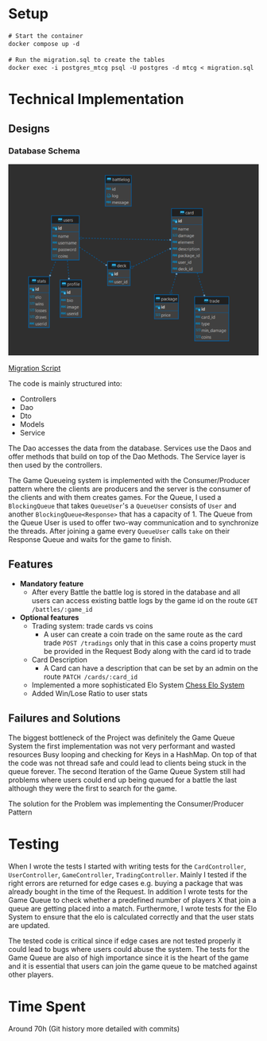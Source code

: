 # Setup
```
# Start the container
docker compose up -d
	
# Run the migration.sql to create the tables
docker exec -i postgres_mtcg psql -U postgres -d mtcg < migration.sql
```

# Technical Implementation
## Designs

### Database Schema
![Database Schema](./docs/db_schema.png)

[Migration Script](migration.sql)

The code is mainly structured into:
- Controllers
- Dao
- Dto
- Models
- Service

The Dao accesses the data from the database. Services use the Daos and offer methods that build on top of the Dao Methods. The Service layer is then used by the controllers.

The Game Queueing system is implemented with the Consumer/Producer pattern where the clients are producers and the server is the consumer of the clients and with them creates games. For the Queue, I used a   `BlockingQueue` that takes `QueueUser`'s a `QueueUser` consists of `User` and another `BlockingQueue<Response>` that has a capacity of 1. The Queue from the Queue User is used to offer two-way communication and to synchronize the threads. After joining a game every `QueueUser` calls `take` on their Response Queue and waits for the game to finish.

## Features
- **Mandatory feature**
    - After every Battle the battle log is stored in the database and all users can access existing battle logs by the game id on the route `GET /battles/:game_id`
- **Optional features**
    - Trading system: trade cards vs coins
        - A user can create a coin trade on the same route as the card trade `POST /tradings` only that in this case a coins property must be provided in the Request Body along with the card id to trade
    - Card Description
        - A Card can have a description that can be set by an admin on the route `PATCH /cards/:card_id`
    - Implemented a more sophisticated Elo System [Chess Elo System](https://de.wikipedia.org/wiki/Elo-Zahl)
    - Added Win/Lose Ratio to user stats

## Failures and Solutions

The biggest bottleneck of the Project was definitely the Game Queue System the first implementation was not very performant and wasted resources Busy looping and checking for Keys in a HashMap. On top of that the code was not thread safe and could lead to clients being stuck in the queue forever. The second Iteration of the Game Queue System still had problems where users could end up being queued for a battle the last although they were the first to search for the game.

The solution for the Problem was implementing the Consumer/Producer Pattern

# Testing

When I wrote the tests I started with writing tests for the `CardController`, `UserController`, `GameController`, `TradingController`. Mainly I tested if the right errors are returned for edge cases e.g. buying a package that was already bought in the time of the Request. In addition I wrote tests for the Game Queue to check whether a predefined number of players X that join a queue are getting placed into a match. Furthermore, I wrote tests for the Elo System to ensure that the elo is calculated correctly and that the user stats are updated.

The tested code is critical since if edge cases are not tested properly it could lead to bugs where users could abuse the system. The tests for the Game Queue are also of high importance since it is the heart of the game and it is essential that users can join the game queue to be matched against other players.

# Time Spent

Around 70h (Git history more detailed with commits)
